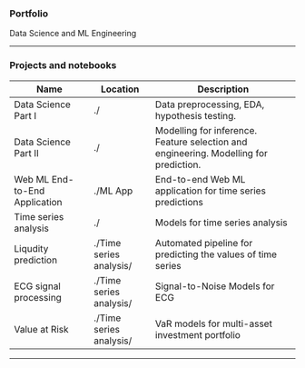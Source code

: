 ### Portfolio
Data Science and ML Engineering
****
### Projects and notebooks
| Name                    | Location          | Description                                                         |
|--------------------------------|-------------------|---------------------------------------------------------------------|
| Data Science Part I | ./                | Data preprocessing, EDA, hypothesis testing.      |
| Data Science Part II | ./           | Modelling for inference. Feature selection and engineering. Modelling for prediction. |
| Web ML End-to-End Application| ./ML App       | End-to-end Web ML application for time series predictions                                      |
| Time series analysis | ./         | Models for time series analysis                                        |
| Liqudity prediction| ./Time series analysis/       |Automated pipeline for predicting the values of time series    |
| ECG signal processing| ./Time series analysis/        | Signal-to-Noise Models for ECG                                        |  
| Value at Risk| ./Time series analysis/        |VaR models for multi-asset investment portfolio                                    |


***
